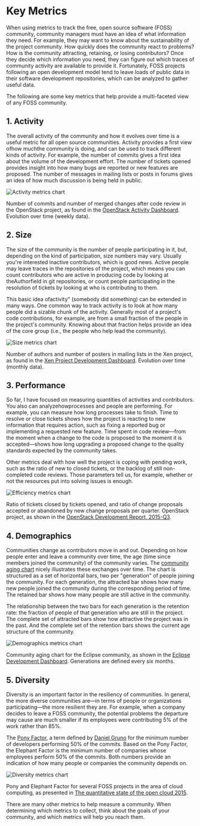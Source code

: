 # Key Metrics

When using metrics to track the free, open source software \(FOSS\) community, community managers must have an idea of what information they need. For example, they may want to know about the sustainability of the project community. How quickly does the community react to problems? How is the community attracting, retaining, or losing contributors? Once they decide which information you need, they can figure out which traces of community activity are available to provide it. Fortunately, FOSS projects following an open development model tend to leave loads of public data in their software development repositories, which can be analyzed to gather useful data.

The following are some key metrics that help provide a multi-faceted view of any FOSS community.

## 1. Activity

The overall activity of the community and how it evolves over time is a useful metric for all open source communities. Activity provides a first view ofhow muchthe community is doing, and can be used to track different kinds of activity. For example, the number of commits gives a first idea about the volume of the development effort. The number of tickets opened provides insight into how many bugs are reported or new features are proposed. The number of messages in mailing lists or posts in forums gives an idea of how much discussion is being held in public.

![](https://opensource.com/sites/default/files/images/business-uploads/activity-metrics.png "Activity metrics chart")

Number of commits and number of merged changes after code review in the OpenStack project, as found in the [OpenStack Activity Dashboard](http://activity.openstack.org/). Evolution over time \(weekly data\).

## 2. Size

The size of the community is the number of people participating in it, but, depending on the kind of participation, size numbers may vary. Usually you're interested inactive contributors, which is good news. Active people may leave traces in the repositories of the project, which means you can count contributors who are active in producing code by looking at theAuthorfield in git repositories, or count people participating in the resolution of tickets by looking at who is contributing to them.

This basic idea ofactivity" \(somebody did something\) can be extended in many ways. One common way to track activity is to look at how many people did a sizable chunk of the activity. Generally most of a project's code contributions, for example, are from a small fraction of the people in the project's community. Knowing about that fraction helps provide an idea of the core group \(i.e., the people who help lead the community\).

![](https://opensource.com/sites/default/files/images/business-uploads/size-metrics.png "Size metrics chart")

Number of authors and number of posters in mailing lists in the Xen project, as found in the [Xen Project Development Dashboard](http://projects.bitergia.com/xen-project-dashboard/). Evolution over time \(monthly data\).

## 3. Performance

So far, I have focused on measuring quantities of activities and contributors. You also can analyzehowprocesses and people are performing. For example, you can measure how long processes take to finish. Time to resolve or close tickets shows how the project is reacting to new information that requires action, such as fixing a reported bug or implementing a requested new feature. Time spent in code review—from the moment when a change to the code is proposed to the moment it is accepted—shows how long upgrading a proposed change to the quality standards expected by the community takes.

Other metrics deal with how well the project is coping with pending work, such as the ratio of new to closed tickets, or the backlog of still non-completed code reviews. Those parameters tell us, for example, whether or not the resources put into solving issues is enough.

![](https://opensource.com/sites/default/files/images/business-uploads/efficiency-metrics.png "Efficiency metrics chart")

Ratio of tickets closed by tickets opened, and ratio of change proposals accepted or abandoned by new change proposals per quarter. OpenStack project, as shown in the [OpenStack Development Report, 2015-Q3](http://activity.openstack.org/dash/reports/2015-q3/pdf/2015-q3_OpenStack_report.pdf).

## 4. Demographics

Communities change as contributors move in and out. Depending on how people enter and leave a community over time, the age \(time since members joined the community\) of the community varies. The [community aging chart](http://radar.oreilly.com/2014/10/measure-your-open-source-communitys-age-to-keep-it-healthy.html) nicely illustrates these exchanges over time. The chart is structured as a set of horizontal bars, two per "generation" of people joining the community. For each generation, the attracted bar shows how many new people joined the community during the corresponding period of time. The retained bar shows how many people are still active in the community.

The relationship between the two bars for each generation is the retention rate: the fraction of people of that generation who are still in the project. The complete set of attracted bars show how attractive the project was in the past. And the complete set of the retention bars shows the current age structure of the community.

![](https://opensource.com/sites/default/files/images/business-uploads/demography-metrics.png "Demographics metrics chart")

Community aging chart for the Eclipse community, as shown in the [Eclipse Development Dashboard](http://dashboard.eclipse.org/demographics.html). Generations are defined every six months.

## 5. Diversity

Diversity is an important factor in the resiliency of communities. In general, the more diverse communities are—in terms of people or organizations participating—the more resilient they are. For example, when a company decides to leave a FOSS community, the potential problems the departure may cause are much smaller if its employees were contributing 5% of the work rather than 85%.

The [Pony Factor](https://ke4qqq.wordpress.com/2015/02/08/pony-factor-math/), a term defined by [Daniel Gruno](https://twitter.com/humbedooh) for the minimum number of developers performing 50% of the commits. Based on the Pony Factor, the Elephant Factor is the minimum number of companies whose employees perform 50% of the commits. Both numbers provide an indication of how many people or companies the community depends on.

![](https://opensource.com/sites/default/files/images/business-uploads/diversity-metrics.png "Diversity metrics chart")

Pony and Elephant Factor for several FOSS projects in the area of cloud computing, as presented in [The quantitative state of the open cloud 2015](https://speakerdeck.com/jgbarah/the-quantitative-state-of-the-open-cloud-2015-edition).

There are many other metrics to help measure a community. When determining which metrics to collect, think about the goals of your community, and which metrics will help you reach them.


